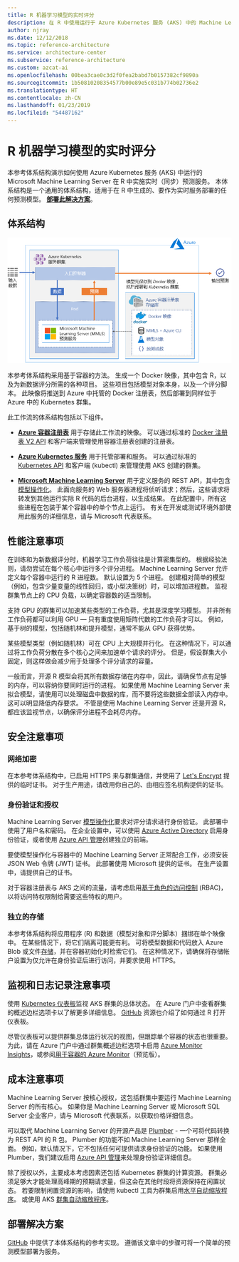 ```yaml
---
title: R 机器学习模型的实时评分
description: 在 R 中使用运行于 Azure Kubernetes 服务 (AKS) 中的 Machine Learning Server 实现实时预测服务。
author: njray
ms.date: 12/12/2018
ms.topic: reference-architecture
ms.service: architecture-center
ms.subservice: reference-architecture
ms.custom: azcat-ai
ms.openlocfilehash: 00bea3cae0c3d2f0fea2babd7b0157382cf9890a
ms.sourcegitcommit: 1b50810208354577b00e89e5c031b774b02736e2
ms.translationtype: HT
ms.contentlocale: zh-CN
ms.lasthandoff: 01/23/2019
ms.locfileid: "54487162"
---
```

# <a name="real-time-scoring-of-r-machine-learning-models"></a>R 机器学习模型的实时评分

本参考体系结构演示如何使用 Azure Kubernetes 服务 (AKS) 中运行的 Microsoft Machine Learning Server 在 R 中实施实时（同步）预测服务。 本体系结构是一个通用的体系结构，适用于在 R 中生成的、要作为实时服务部署的任何预测模型。 **[部署此解决方案][github]**。

## <a name="architecture"></a>体系结构

![Azure 上 R 机器学习模型的实时评分][0]

本参考体系结构采用基于容器的方法。 生成一个 Docker 映像，其中包含 R，以及为新数据评分所需的各种项目。 这些项目包括模型对象本身，以及一个评分脚本。 此映像将推送到 Azure 中托管的 Docker 注册表，然后部署到同样位于 Azure 中的 Kubernetes 群集。

此工作流的体系结构包括以下组件。

- **[Azure 容器注册表][acr]** 用于存储此工作流的映像。 可以通过标准的 [Docker 注册表 V2 API][docker] 和客户端来管理使用容器注册表创建的注册表。

- **[Azure Kubernetes 服务][aks]** 用于托管部署和服务。 可以通过标准的 [Kubernetes API][k-api] 和客户端 (kubectl) 来管理使用 AKS 创建的群集。

- **[Microsoft Machine Learning Server][mmls]** 用于定义服务的 REST API，其中包含[模型操作化][operationalization]。 此面向服务的 Web 服务器进程将侦听请求；然后，这些请求将转发到其他运行实际 R 代码的后台进程，以生成结果。 在此配置中，所有这些进程在包装于某个容器中的单个节点上运行。 有关在开发或测试环境外部使用此服务的详细信息，请与 Microsoft 代表联系。

## <a name="performance-considerations"></a>性能注意事项

在训练和为新数据评分时，机器学习工作负荷往往是计算密集型的。 根据经验法则，请勿尝试在每个核心中运行多个评分进程。 Machine Learning Server 允许定义每个容器中运行的 R 进程数。 默认设置为 5 个进程。 创建相对简单的模型（例如，包含少量变量的线性回归，或小型决策树）时，可以增加进程数。 监视群集节点上的 CPU 负载，以确定容器数的适当限制。

支持 GPU 的群集可以加速某些类型的工作负荷，尤其是深度学习模型。 并非所有工作负荷都可以利用 GPU &mdash; 只有重度使用矩阵代数的工作负荷才可以。 例如，基于树的模型，包括随机林和提升模型，通常不能从 GPU 获得优势。

某些模型类型（例如随机林）可在 CPU 上大规模并行化。 在这种情况下，可以通过将工作负荷分散在多个核心之间来加速单个请求的评分。 但是，假设群集大小固定，则这样做会减少用于处理多个评分请求的容量。

一般而言，开源 R 模型会将其所有数据存储在内存中，因此，请确保节点有足够的内存，可以容纳你要同时运行的进程。 如果使用 Machine Learning Server 来拟合模型，请使用可以处理磁盘中数据的库，而不要将这些数据全部读入内存中。 这可以明显降低内存要求。 不管是使用 Machine Learning Server 还是开源 R，都应该监视节点，以确保评分进程不会耗尽内存。

## <a name="security-considerations"></a>安全注意事项

### <a name="network-encryption"></a>网络加密

在本参考体系结构中，已启用 HTTPS 来与群集通信，并使用了 [Let's Encrypt][encrypt] 提供的临时证书。 对于生产用途，请改用你自己的、由相应签名机构提供的证书。

### <a name="authentication-and-authorization"></a>身份验证和授权

Machine Learning Server [模型操作化][operationalization]要求对评分请求进行身份验证。 此部署中使用了用户名和密码。 在企业设置中，可以使用 [Azure Active Directory][AAD] 启用身份验证，或者使用 [Azure API 管理][API]创建独立的前端。

要使模型操作化与容器中的 Machine Learning Server 正常配合工作，必须安装 JSON Web 令牌 (JWT) 证书。 此部署使用 Microsoft 提供的证书。 在生产设置中，请提供自己的证书。

对于容器注册表与 AKS 之间的流量，请考虑启用[基于角色的访问控制][rbac] (RBAC)，以将访问特权限制给需要这些特权的用户。

### <a name="separate-storage"></a>独立的存储

本参考体系结构将应用程序 (R) 和数据（模型对象和评分脚本）捆绑在单个映像中。 在某些情况下，将它们隔离可能更有利。 可将模型数据和代码放入 Azure Blob 或文件[存储][storage]，并在容器初始化时检索它们。 在这种情况下，请确保将存储帐户设置为仅允许在身份验证后进行访问，并要求使用 HTTPS。

## <a name="monitoring-and-logging-considerations"></a>监视和日志记录注意事项

使用 [Kubernetes 仪表板][dashboard]监视 AKS 群集的总体状态。 在 Azure 门户中查看群集的概述边栏选项卡以了解更多详细信息。 [GitHub][github] 资源也介绍了如何通过 R 打开仪表板。

尽管仪表板可以提供群集总体运行状况的视图，但跟踪单个容器的状态也很重要。 为此，请在 Azure 门户中通过群集概述边栏选项卡启用 [Azure Monitor Insights][monitor]，或参阅[用于容器的 Azure Monitor][monitor-containers]（预览版）。

## <a name="cost-considerations"></a>成本注意事项

Machine Learning Server 按核心授权，这包括群集中要运行 Machine Learning Server 的所有核心。 如果你是 Machine Learning Server 或 Microsoft SQL Server 企业客户，请与 Microsoft 代表联系，以获取价格详细信息。

可以取代 Machine Learning Server 的开源产品是 [Plumber][plumber] - 一个可将代码转换为 REST API 的 R 包。 Plumber 的功能不如 Machine Learning Server 那样全面。 例如，默认情况下，它不包括任何可提供请求身份验证的功能。 如果使用 Plumber，我们建议启用 [Azure API 管理][API]来处理身份验证详细信息。

除了授权以外，主要成本考虑因素还包括 Kubernetes 群集的计算资源。 群集必须足够大才能处理高峰期的预期请求量，但这会在其他时段将资源保持在闲置状态。 若要限制闲置资源的影响，请使用 kubectl 工具为群集启用[水平自动缩放程序][autoscaler]。 或使用 AKS [群集自动缩放程序][cluster-autoscaler]。

## <a name="deploy-the-solution"></a>部署解决方案

[GitHub][github] 中提供了本体系结构的参考实现。 遵循该文章中的步骤可将一个简单的预测模型部署为服务。

<!-- links -->
[AAD]: /azure/active-directory/fundamentals/active-directory-whatis
[API]: /azure/api-management/api-management-key-concepts
[ACR]: /azure/container-registry/container-registry-intro
[AKS]: /azure/aks/intro-kubernetes
[autoscaler]: https://kubernetes.io/docs/tasks/run-application/horizontal-pod-autoscale/
[cluster-autoscaler]: /azure/aks/autoscaler
[monitor]: /azure/monitoring/monitoring-container-insights-overview
[dashboard]: /azure/aks/kubernetes-dashboard
[docker]: https://docs.docker.com/registry/spec/api/
[encrypt]: https://letsencrypt.org/
[gitHub]: https://github.com/Azure/RealtimeRDeployment
[K-API]: https://kubernetes.io/docs/reference/
[MMLS]: /machine-learning-server/what-is-machine-learning-server
[monitor-containers]: /azure/azure-monitor/insights/container-insights-overview
[operationalization]: /machine-learning-server/what-is-operationalization
[plumber]: https://www.rplumber.io
[RBAC]: /azure/role-based-access-control/overview
[storage]: /azure/storage/common/storage-introduction
[0]: ./_images/realtime-scoring-r.png
